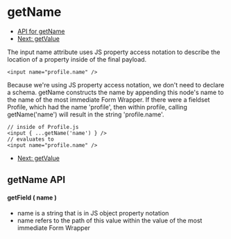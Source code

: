 # getName

* [API for getName](#API)
* [Next: getValue](./get-value)


The input name attribute uses JS property access notation to describe the location of a
property inside of the final payload.

```
<input name="profile.name" />
```

Because we're using JS property access notation, we don't need to declare a schema.
getName constructs the name by appending this node's name to the name of the most immediate Form Wrapper.
If there were a fieldset Profile, which had the name 'profile', then within profile,
calling getName('name') will result in the string 'profile.name'.

```
// inside of Profile.js
<input { ...getName('name') } />
// evaluates to
<input name="profile.name" />
```

* [Next: getValue](./get-value)


## <a name="API"></a>getName API

#### getField ( name )

* name is a string that is in JS object property notation
* name refers to the path of this value within the value of the most immediate Form Wrapper
